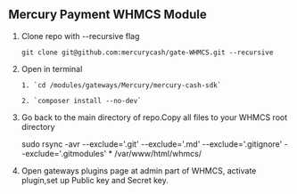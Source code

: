 ## Mercury Payment WHMCS Module

 1. Clone repo with --recursive flag
 
    `git clone git@github.com:mercurycash/gate-WHMCS.git --recursive    `
      
 2. Open in terminal

        1. `cd /modules/gateways/Mercury/mercury-cash-sdk` 

        2. `composer install --no-dev`
        
 3. Go back to the main directory of repo.Copy all files to your WHMСS root directory  

        
    sudo rsync -avr --exclude='.git'  --exclude='.md'  --exclude='.gitignore'  --exclude='.gitmodules'   *  /var/www/html/whmcs/

        
 4. Open gateways plugins page at admin part of WHMCS, activate plugin,set up Public key and Secret key.



